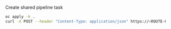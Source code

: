 Create shared pipeline task

```bash
oc apply -k .
curl -X POST --header "Content-Type: application/json" https://<ROUTE-URL> -d @payload.json
```
